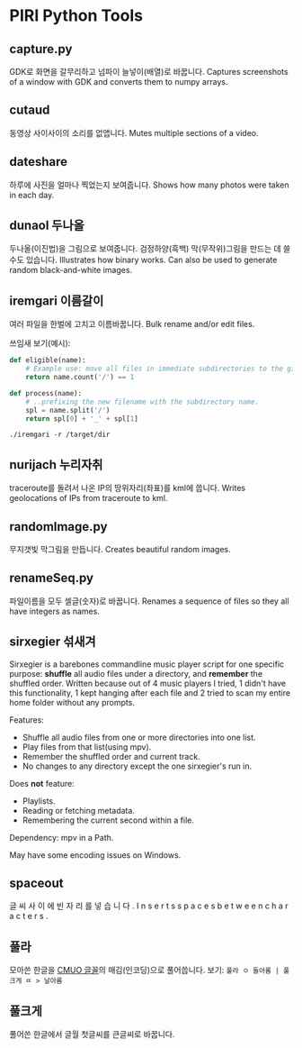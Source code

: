 # PIRI Python Tools

## capture.py
GDK로 화면을 갈무리하고 넘파이 늘넣이(배열)로 바꿉니다.
Captures screenshots of a window with GDK and converts them to numpy arrays.

## cutaud
동영상 사이사이의 소리를 없앱니다.
Mutes multiple sections of a video.

## dateshare
하루에 사진을 얼마나 찍었는지 보여줍니다.
Shows how many photos were taken in each day.

## dunaol 두나올
두나올(이진법)을 그림으로 보여줍니다. 검정하양(흑백) 막(무작위)그림을 만드는 데 쓸 수도 있습니다.
Illustrates how binary works. Can also be used to generate random black-and-white images.

## iremgari 이름갈이
여러 파일을 한벌에 고치고 이름바꿉니다.
Bulk rename and/or edit files.

쓰임새 보기(예시):

```python
def eligible(name):
	# Example use: move all files in immediate subdirectories to the given root..
	return name.count('/') == 1

def process(name):
	# ..prefixing the new filename with the subdirectory name.
	spl = name.split('/')
	return spl[0] + '_' + spl[1]
```

`./iremgari -r /target/dir`

## nurijach 누리자취
traceroute를 돌려서 나온 IP의 땅위자리(좌표)를 kml에 씁니다.
Writes geolocations of IPs from traceroute to kml.

## randomImage.py
무지갯빛 막그림을 만듭니다.
Creates beautiful random images.

## renameSeq.py
파일이름을 모두 셀글(숫자)로 바꿉니다.
Renames a sequence of files so they all have integers as names.

## sirxegier 섞새겨
Sirxegier is a barebones commandline music player script for one specific purpose: **shuffle** all audio files under a directory, and **remember** the shuffled order. Written because out of 4 music players I tried, 1 didn't have this functionality, 1 kept hanging after each file and 2 tried to scan my entire home folder without any prompts.

Features:

- Shuffle all audio files from one or more directories into one list.
- Play files from that list(using mpv).
- Remember the shuffled order and current track.
- No changes to any directory except the one sirxegier's run in.

Does **not** feature:

- Playlists.
- Reading or fetching metadata.
- Remembering the current second within a file.

Dependency: mpv in a Path.

May have some encoding issues on Windows.

## spaceout
글 씨 사 이 에 빈 자 리 를 넣 습 니 다 .
I n s e r t s s p a c e s b e t w e e n c h a r a c t e r s .

## 풀라
모아쓴 한글을 [CMUO 글꼴](https://github.com/Tzetachi/Computer-Modern-Unicode-Oesol)의 매김(인코딩)으로 풀어씁니다. 보기: `풀라 ㅇ 들아롬 | 풀크게 ㄸ > 날아롬`

## 풀크게
풀어쓴 한글에서 글월 첫글씨를 큰글씨로 바꿉니다.
